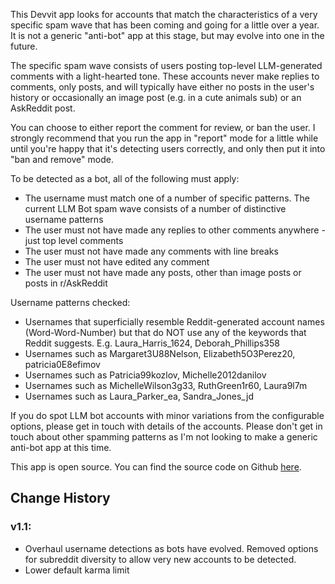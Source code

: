 This Devvit app looks for accounts that match the characteristics of a very specific spam wave that has been coming and going for a little over a year. It is not a generic "anti-bot" app at this stage, but may evolve into one in the future.

The specific spam wave consists of users posting top-level LLM-generated comments with a light-hearted tone. These accounts never make replies to comments, only posts, and will typically have either no posts in the user's history or occasionally an image post (e.g. in a cute animals sub) or an AskReddit post.

You can choose to either report the comment for review, or ban the user. I strongly recommend that you run the app in "report" mode for a little while until you're happy that it's detecting users correctly, and only then put it into "ban and remove" mode.

To be detected as a bot, all of the following must apply:

* The username must match one of a number of specific patterns. The current LLM Bot spam wave consists of a number of distinctive username patterns
* The user must not have made any replies to other comments anywhere - just top level comments
* The user must not have made any comments with line breaks
* The user must not have edited any comment
* The user must not have made any posts, other than image posts or posts in r/AskReddit

Username patterns checked:

* Usernames that superficially resemble Reddit-generated account names (Word-Word-Number) but that do NOT use any of the keywords that Reddit suggests. E.g. Laura_Harris_1624, Deborah_Phillips358
* Usernames such as Margaret3U88Nelson, Elizabeth5O3Perez20, patricia0E8efimov
* Usernames such as Patricia99kozlov, Michelle2012danilov
* Usernames such as MichelleWilson3g33, RuthGreen1r60, Laura9l7m
* Usernames such as Laura_Parker_ea, Sandra_Jones_jd

If you do spot LLM bot accounts with minor variations from the configurable options, please get in touch with details of the accounts. Please don't get in touch about other spamming patterns as I'm not looking to make a generic anti-bot app at this time.

This app is open source. You can find the source code on Github [here](https://github.com/fsvreddit/bot-swatter).

## Change History

### v1.1:

* Overhaul username detections as bots have evolved. Removed options for subreddit diversity to allow very new accounts to be detected.
* Lower default karma limit
